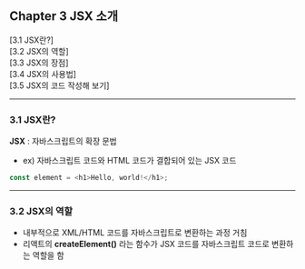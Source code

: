 ## Chapter 3 JSX 소개  

[3.1 JSX란?]  
[3.2 JSX의 역할]  
[3.3 JSX의 장점]  
[3.4 JSX의 사용법]  
[3.5 JSX의 코드 작성해 보기]  

---

### 3.1 JSX란?


**JSX** : 자바스크립트의 확장 문법  
  - ex) 자바스크립트 코드와 HTML 코드가 결합되어 있는 JSX 코드
~~~javaScript
const element = <h1>Hello, world!</h1>;
~~~
---

### 3.2 JSX의 역할  
- 내부적으로 XML/HTML 코드를 자바스크립트로 변환하는 과정 거침
- 리액트의 **createElement()** 라는 함수가 JSX 코드를 자바스크립트 코드로 변환하는 역할을 함

~~~
~~~
